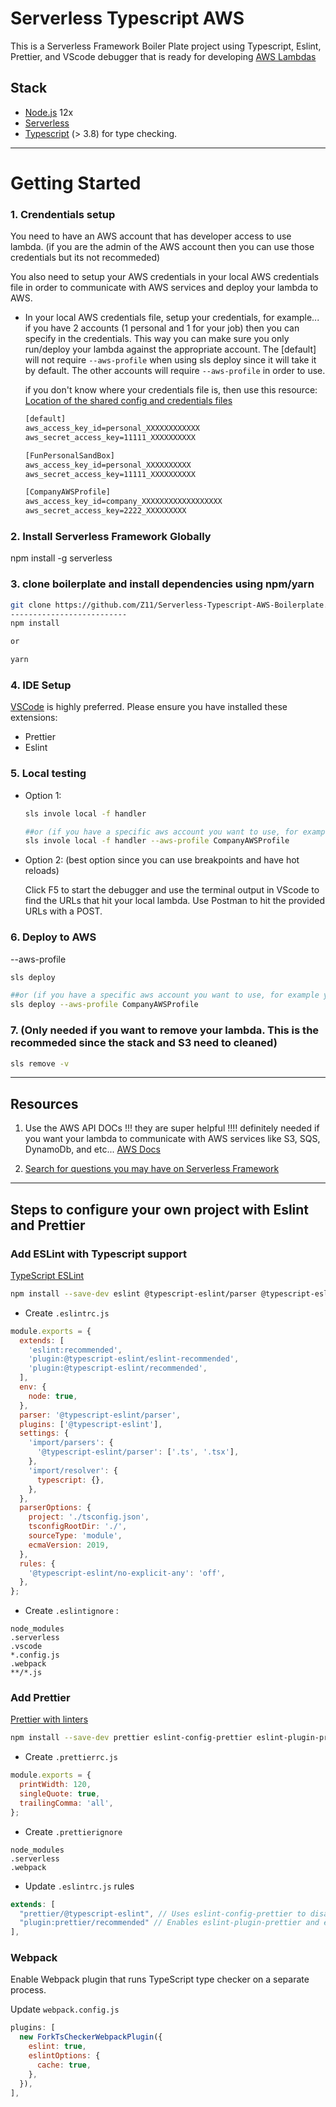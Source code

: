 # Serverless Typescript AWS

This is a Serverless Framework Boiler Plate project using Typescript, Eslint, Prettier, and VScode debugger that is ready for developing [AWS Lambdas](https://aws.amazon.com/lambda)

## Stack

- [Node.js](https://nodejs.org/en/) 12x
- [Serverless](https://serverless.com/framework/docs/)
- [Typescript](https://www.typescriptlang.org/) (> 3.8) for type checking.

---

# Getting Started

### 1. Crendentials setup

You need to have an AWS account that has developer access to use lambda. (if you are the admin of the AWS account then you can use those credentials but its not recommeded)

You also need to setup your AWS credentials in your local AWS credentials file in order to communicate with AWS services and deploy your lambda to AWS.

- In your local AWS credentials file, setup your credentials, for example... if you have 2 accounts (1 personal and 1 for your job) then you can specify in the credentials. This way you can make sure you only run/deploy your lambda against the appropriate account. The [default] will not require `--aws-profile` when using sls deploy since it will take it by default. The other accounts will require `--aws-profile` in order to use.

  if you don't know where your credentials file is, then use this resource: [Location of the shared config and credentials files](https://docs.aws.amazon.com/credref/latest/refdocs/file-location.html)

  ```txt
  [default]
  aws_access_key_id=personal_XXXXXXXXXXXX
  aws_secret_access_key=11111_XXXXXXXXXX

  [FunPersonalSandBox]
  aws_access_key_id=personal_XXXXXXXXXX
  aws_secret_access_key=11111_XXXXXXXXXX

  [CompanyAWSProfile]
  aws_access_key_id=company_XXXXXXXXXXXXXXXXXX
  aws_secret_access_key=2222_XXXXXXXXX
  ```

### 2. Install Serverless Framework Globally

npm install -g serverless

### 3. clone boilerplate and install dependencies using npm/yarn

```bash
git clone https://github.com/Z11/Serverless-Typescript-AWS-Boilerplate.git
--------------------------
npm install

or

yarn

```

### 4. IDE Setup

[VSCode](https://code.visualstudio.com/) is highly preferred. Please ensure you have installed these extensions:

- Prettier
- Eslint

### 5. Local testing

- Option 1:

  ```bash
  sls invole local -f handler

  ##or (if you have a specific aws account you want to use, for example you job aws account)
  sls invole local -f handler --aws-profile CompanyAWSProfile
  ```

- Option 2: (best option since you can use breakpoints and have hot reloads)

  Click F5 to start the debugger and use the terminal output in VScode to find the URLs that hit your local lambda. Use Postman to hit the provided URLs with a POST.

### 6. Deploy to AWS

--aws-profile

```bash
sls deploy

##or (if you have a specific aws account you want to use, for example you job aws account)
sls deploy --aws-profile CompanyAWSProfile
```

### 7. (Only needed if you want to remove your lambda. This is the recommeded since the stack and S3 need to cleaned)

```bash
sls remove -v
```

---

## Resources

1. Use the AWS API DOCs !!! they are super helpful !!!! definitely needed if you want your lambda to communicate with AWS services like S3, SQS, DynamoDb, and etc... [AWS Docs](https://docs.aws.amazon.com/AWSJavaScriptSDK/latest/AWS/S3.html)

2. [Search for questions you may have on Serverless Framework](https://www.serverless.com/framework/docs/)

---

## Steps to configure your own project with Eslint and Prettier

### Add ESLint with Typescript support

[TypeScript ESLint](https://github.com/typescript-eslint/typescript-eslint/)

```bash
npm install --save-dev eslint @typescript-eslint/parser @typescript-eslint/eslint-plugin
```

- Create `.eslintrc.js`

```js
module.exports = {
  extends: [
    'eslint:recommended',
    'plugin:@typescript-eslint/eslint-recommended',
    'plugin:@typescript-eslint/recommended',
  ],
  env: {
    node: true,
  },
  parser: '@typescript-eslint/parser',
  plugins: ['@typescript-eslint'],
  settings: {
    'import/parsers': {
      '@typescript-eslint/parser': ['.ts', '.tsx'],
    },
    'import/resolver': {
      typescript: {},
    },
  },
  parserOptions: {
    project: './tsconfig.json',
    tsconfigRootDir: './',
    sourceType: 'module',
    ecmaVersion: 2019,
  },
  rules: {
    '@typescript-eslint/no-explicit-any': 'off',
  },
};
```

- Create `.eslintignore` :

```text
node_modules
.serverless
.vscode
*.config.js
.webpack
**/*.js
```

### Add Prettier

[Prettier with linters](https://prettier.io/docs/en/integrating-with-linters.html)

```bash
npm install --save-dev prettier eslint-config-prettier eslint-plugin-prettier
```

- Create `.prettierrc.js`

```js
module.exports = {
  printWidth: 120,
  singleQuote: true,
  trailingComma: 'all',
};
```

- Create `.prettierignore`

```text
node_modules
.serverless
.webpack
```

- Update `.eslintrc.js` rules

```js
extends: [
  "prettier/@typescript-eslint", // Uses eslint-config-prettier to disable ESLint rules from @typescript-eslint/eslint-plugin that would conflict with prettier
  "plugin:prettier/recommended" // Enables eslint-plugin-prettier and eslint-config-prettier. This will display prettier errors as ESLint errors. Make sure this is always the last configuration in the extends array.
],
```

### Webpack

Enable Webpack plugin that runs TypeScript type checker on a separate process.

Update `webpack.config.js`

```js
plugins: [
  new ForkTsCheckerWebpackPlugin({
    eslint: true,
    eslintOptions: {
      cache: true,
    },
  }),
],
```

